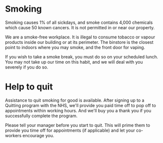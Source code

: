 # Smoking

Smoking causes 1% of all sickdays, and smoke contains 4,000 chemicals which cause 50 known cancers. It is not permitted in or near our property.

We are a smoke-free workplace. It is illegal to consume tobacco or vapour products inside our building or at its perimeter. The binstore is the closest point to indoors where you may smoke, and the front door for vaping.

If you wish to take a smoke break, you must do so on your scheduled lunch. You may not take up our time on this habit, and we will deal with you severely if you do so.

# Help to quit

Assistance to quit smoking for good is available. After signing up to a Quitting program with the NHS, we'll provide you paid time off to pop off to appointments within working hours. And we'll buy you a thank you if you successfully complete the program.

Please tell your manager before you start to quit. This will prime them to provide you time off for appointments (if applicable) and let your co-workers encourage you.
